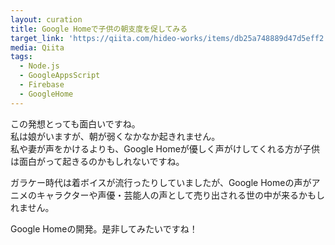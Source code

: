 ```yaml
---
layout: curation
title: Google Homeで子供の朝支度を促してみる
target_link: 'https://qiita.com/hideo-works/items/db25a748889d47d5eff2'
media: Qiita
tags:
  - Node.js
  - GoogleAppsScript
  - Firebase
  - GoogleHome
---
```

この発想とっても面白いですね。  
私は娘がいますが、朝が弱くなかなか起きれません。  
私や妻が声をかけるよりも、Google Homeが優しく声がけしてくれる方が子供は面白がって起きるのかもしれないですね。  

ガラケー時代は着ボイスが流行ったりしていましたが、Google Homeの声がアニメのキャラクターや声優・芸能人の声として売り出される世の中が来るかもしれません。

Google Homeの開発。是非してみたいですね！
